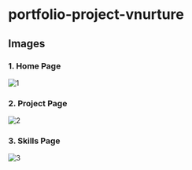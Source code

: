 # portfolio-project-vnurture

## Images

### 1. Home Page

![1](https://user-images.githubusercontent.com/83348870/178102863-bde65022-1d91-4e32-b428-e4af8472e4ea.png)

### 2. Project Page

![2](https://user-images.githubusercontent.com/83348870/178102961-529d7fdc-d058-42a0-aa66-28c3b7aa04d3.png)


### 3. Skills Page

![3](https://user-images.githubusercontent.com/83348870/178102920-96cc8d09-fa97-431f-86cc-b714970be6a4.png)
